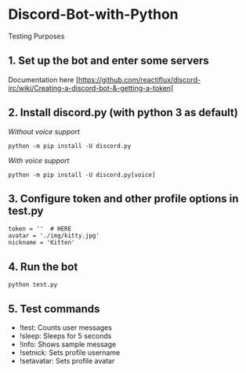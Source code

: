 # Discord-Bot-with-Python
Testing Purposes

## 1. Set up the bot and enter some servers
Documentation here [https://github.com/reactiflux/discord-irc/wiki/Creating-a-discord-bot-&-getting-a-token]

## 2. Install discord.py (with python 3 as default)
*Without voice support*
```
python -m pip install -U discord.py
```

*With voice support*
```
python -m pip install -U discord.py[voice]
```

## 3. Configure token and other profile options in test.py
```
token = ''  # HERE
avatar = './img/kitty.jpg'
nickname = 'Kitten'
```

## 4. Run the bot
```
python test.py
```

## 5. Test commands
* !test: Counts user messages
* !sleep: Sleeps for 5 seconds 
* !info: Shows sample message 
* !setnick: Sets profile username
* !setavatar: Sets profile avatar